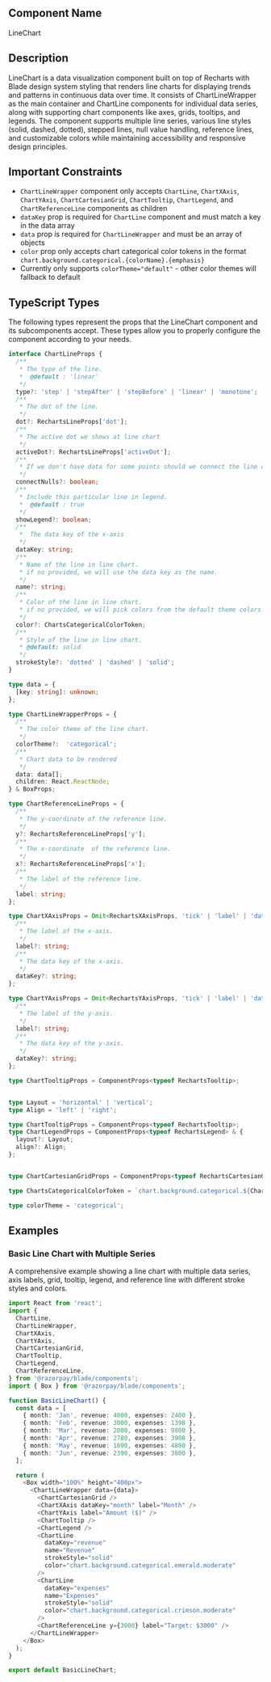 ## Component Name

LineChart

## Description

LineChart is a data visualization component built on top of Recharts with Blade design system styling that renders line charts for displaying trends and patterns in continuous data over time. It consists of ChartLineWrapper as the main container and ChartLine components for individual data series, along with supporting chart components like axes, grids, tooltips, and legends. The component supports multiple line series, various line styles (solid, dashed, dotted), stepped lines, null value handling, reference lines, and customizable colors while maintaining accessibility and responsive design principles.

## Important Constraints

- `ChartLineWrapper` component only accepts `ChartLine`, `ChartXAxis`, `ChartYAxis`, `ChartCartesianGrid`, `ChartTooltip`, `ChartLegend`, and `ChartReferenceLine` components as children
- `dataKey` prop is required for `ChartLine` component and must match a key in the data array
- `data` prop is required for `ChartLineWrapper` and must be an array of objects
- `color` prop only accepts chart categorical color tokens in the format `chart.background.categorical.{colorName}.{emphasis}`
- Currently only supports `colorTheme="default"` - other color themes will fallback to default

## TypeScript Types

The following types represent the props that the LineChart component and its subcomponents accept. These types allow you to properly configure the component according to your needs.

```typescript
interface ChartLineProps {
  /**
   * The type of the line.
   *  @default : 'linear'
   */
  type?: 'step' | 'stepAfter' | 'stepBefore' | 'linear' | 'monotone';
  /**
   * The dot of the line.
   */
  dot?: RechartsLineProps['dot'];
  /**
   * The active dot we shows at line chart
   */
  activeDot?: RechartsLineProps['activeDot'];
  /**
   * If we don't have data for some points should we connect the line or should skip it.
   */
  connectNulls?: boolean;
  /**
   * Include this particular line in legend.
   *  @default : true
   */
  showLegend?: boolean;
  /**
   *  The data key of the x-axis
   */
  dataKey: string;
  /**
   * Name of the line in line chart.
   * if no provided, we will use the data key as the name.
   */
  name?: string;
  /**
   * Color of the line in line chart.
   * if no provided, we will pick colors from the default theme colors.
   */
  color?: ChartsCategoricalColorToken;
  /**
   * Style of the line in line chart.
   * @default: solid
   */
  strokeStyle?: 'dotted' | 'dashed' | 'solid';
}

type data = {
  [key: string]: unknown;
};

type ChartLineWrapperProps = {
  /**
   * The color theme of the line chart.
   */
  colorTheme?:  'categorical';
  /**
   * Chart data to be rendered
   */
  data: data[];
  children: React.ReactNode;
} & BoxProps;

type ChartReferenceLineProps = {
  /**
   * The y-coordinate of the reference line.
   */
  y?: RechartsReferenceLineProps['y'];
  /**
   * The x-coordinate  of the reference line.
   */
  x?: RechartsReferenceLineProps['x'];
  /**
   * The label of the reference line.
   */
  label: string;
};

type ChartXAxisProps = Omit<RechartsXAxisProps, 'tick' | 'label' | 'dataKey' | 'stroke'> & {
  /**
   * The label of the x-axis.
   */
  label?: string;
  /**
   * The data key of the x-axis.
   */
  dataKey?: string;
};

type ChartYAxisProps = Omit<RechartsYAxisProps, 'tick' | 'label' | 'dataKey' | 'stroke'> & {
  /**
   * The label of the y-axis.
   */
  label?: string;
  /**
   * The data key of the y-axis.
   */
  dataKey?: string;
};

type ChartTooltipProps = ComponentProps<typeof RechartsTooltip>;


type Layout = 'horizontal' | 'vertical';
type Align = 'left' | 'right';

type ChartTooltipProps = ComponentProps<typeof RechartsTooltip>;
type ChartLegendProps = ComponentProps<typeof RechartsLegend> & {
  layout?: Layout;
  align?: Align;
};


type ChartCartesianGridProps = ComponentProps<typeof RechartsCartesianGrid>;

type ChartsCategoricalColorToken = `chart.background.categorical.${ChartColorCategories}.${keyof ChartCategoricalEmphasis}`;

type colorTheme = 'categorical';
```

## Examples

### Basic Line Chart with Multiple Series

A comprehensive example showing a line chart with multiple data series, axis labels, grid, tooltip, legend, and reference line with different stroke styles and colors.

```typescript
import React from 'react';
import {
  ChartLine,
  ChartLineWrapper,
  ChartXAxis,
  ChartYAxis,
  ChartCartesianGrid,
  ChartTooltip,
  ChartLegend,
  ChartReferenceLine,
} from '@razorpay/blade/components';
import { Box } from '@razorpay/blade/components';

function BasicLineChart() {
  const data = [
    { month: 'Jan', revenue: 4000, expenses: 2400 },
    { month: 'Feb', revenue: 3000, expenses: 1398 },
    { month: 'Mar', revenue: 2000, expenses: 9800 },
    { month: 'Apr', revenue: 2780, expenses: 3908 },
    { month: 'May', revenue: 1890, expenses: 4800 },
    { month: 'Jun', revenue: 2390, expenses: 3800 },
  ];

  return (
    <Box width="100%" height="400px">
      <ChartLineWrapper data={data}>
        <ChartCartesianGrid />
        <ChartXAxis dataKey="month" label="Month" />
        <ChartYAxis label="Amount ($)" />
        <ChartTooltip />
        <ChartLegend />
        <ChartLine
          dataKey="revenue"
          name="Revenue"
          strokeStyle="solid"
          color="chart.background.categorical.emerald.moderate"
        />
        <ChartLine
          dataKey="expenses"
          name="Expenses"
          strokeStyle="solid"
          color="chart.background.categorical.crimson.moderate"
        />
        <ChartReferenceLine y={3000} label="Target: $3000" />
      </ChartLineWrapper>
    </Box>
  );
}

export default BasicLineChart;
```